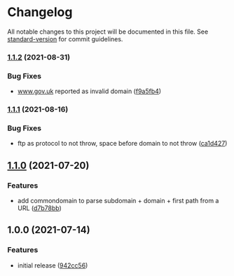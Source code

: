 # Changelog

All notable changes to this project will be documented in this file. See [standard-version](https://github.com/conventional-changelog/standard-version) for commit guidelines.

### [1.1.2](https://github.com/danstefancu/domain-adapter/compare/1.1.1...1.1.2) (2021-08-31)


### Bug Fixes

* www.gov.uk reported as invalid domain ([f9a5fb4](https://github.com/danstefancu/domain-adapter/commit/f9a5fb47f985b91db8c3febdadb8e063bebe6406))

### [1.1.1](https://github.com/danstefancu/domain-adapter/compare/1.1.0...1.1.1) (2021-08-16)


### Bug Fixes

* ftp as protocol to not throw, space before domain to not throw ([ca1d427](https://github.com/danstefancu/domain-adapter/commit/ca1d4276e110e333eab1b2b52504769c8cf89f7d))

## [1.1.0](https://github.com/danstefancu/domain-adapter/compare/1.0.0...1.1.0) (2021-07-20)


### Features

* add commondomain to parse subdomain + domain + first path from a URL ([d7b78bb](https://github.com/danstefancu/domain-adapter/commit/d7b78bbbc8f24eeb13dc7470139498d9cc16070d))

## 1.0.0 (2021-07-14)


### Features

* initial release ([942cc56](https://github.com/danstefancu/domain-adapter/commit/942cc56437c33f9a25ffd45a3e7e5a51926af288))
